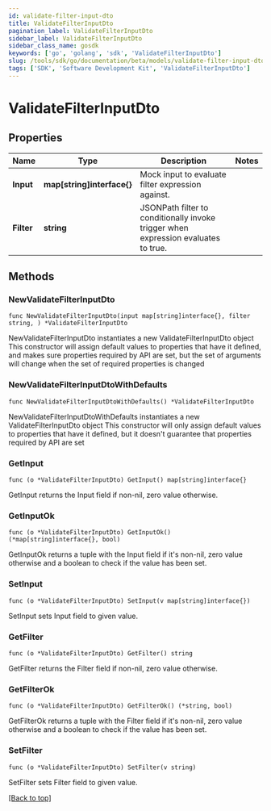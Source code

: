 ```yaml
---
id: validate-filter-input-dto
title: ValidateFilterInputDto
pagination_label: ValidateFilterInputDto
sidebar_label: ValidateFilterInputDto
sidebar_class_name: gosdk
keywords: ['go', 'golang', 'sdk', 'ValidateFilterInputDto'] 
slug: /tools/sdk/go/documentation/beta/models/validate-filter-input-dto
tags: ['SDK', 'Software Development Kit', 'ValidateFilterInputDto']
---
```


# ValidateFilterInputDto

## Properties

Name | Type | Description | Notes
------------ | ------------- | ------------- | -------------
**Input** | **map[string]interface{}** | Mock input to evaluate filter expression against. | 
**Filter** | **string** | JSONPath filter to conditionally invoke trigger when expression evaluates to true. | 

## Methods

### NewValidateFilterInputDto

`func NewValidateFilterInputDto(input map[string]interface{}, filter string, ) *ValidateFilterInputDto`

NewValidateFilterInputDto instantiates a new ValidateFilterInputDto object
This constructor will assign default values to properties that have it defined,
and makes sure properties required by API are set, but the set of arguments
will change when the set of required properties is changed

### NewValidateFilterInputDtoWithDefaults

`func NewValidateFilterInputDtoWithDefaults() *ValidateFilterInputDto`

NewValidateFilterInputDtoWithDefaults instantiates a new ValidateFilterInputDto object
This constructor will only assign default values to properties that have it defined,
but it doesn't guarantee that properties required by API are set

### GetInput

`func (o *ValidateFilterInputDto) GetInput() map[string]interface{}`

GetInput returns the Input field if non-nil, zero value otherwise.

### GetInputOk

`func (o *ValidateFilterInputDto) GetInputOk() (*map[string]interface{}, bool)`

GetInputOk returns a tuple with the Input field if it's non-nil, zero value otherwise
and a boolean to check if the value has been set.

### SetInput

`func (o *ValidateFilterInputDto) SetInput(v map[string]interface{})`

SetInput sets Input field to given value.


### GetFilter

`func (o *ValidateFilterInputDto) GetFilter() string`

GetFilter returns the Filter field if non-nil, zero value otherwise.

### GetFilterOk

`func (o *ValidateFilterInputDto) GetFilterOk() (*string, bool)`

GetFilterOk returns a tuple with the Filter field if it's non-nil, zero value otherwise
and a boolean to check if the value has been set.

### SetFilter

`func (o *ValidateFilterInputDto) SetFilter(v string)`

SetFilter sets Filter field to given value.



[[Back to top]](#) 


